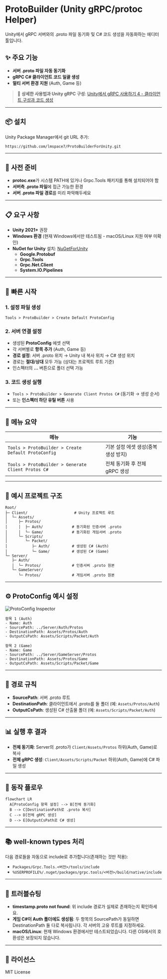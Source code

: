 # ProtoBuilder (Unity gRPC/protoc Helper)

Unity에서 gRPC 서버와의 .proto 파일 동기화 및 C# 코드 생성을 자동화하는 에디터 툴입니다.

## ✨ 주요 기능

- **서버 .proto 파일 자동 동기화**
- **gRPC C# 클라이언트 코드 일괄 생성**
- **멀티 서버 환경 지원** (Auth, Game 등)

> 📝 **상세한 사용법과 Unity gRPC 구성**: [Unity에서 gRPC 사용하기 4 - 클라이언트 구성과 코드 생성](https://lmspace7.github.io/posts/grpc-4/)

---

## 📦 설치

Unity Package Manager에서 git URL 추가:

```text
https://github.com/lmspace7/ProtoBuilderForUnity.git
```

---

## 🔧 사전 준비

- **protoc.exe**가 시스템 PATH에 있거나 Grpc.Tools 패키지를 통해 설치되어야 함
- **서버측 .proto 파일**에 접근 가능한 환경
- **서버 .proto 파일 경로**를 미리 파악해두세요

---

## 📋 요구 사항

- **Unity 2021+** 권장
- **Windows 환경** (현재 Windows에서만 테스트됨 - macOS/Linux 지원 여부 미확인)
- **NuGet for Unity** 설치: [NuGetForUnity](https://github.com/GlitchEnzo/NuGetForUnity)
  - **Google.Protobuf**
  - **Grpc.Tools**
  - **Grpc.Net.Client**
  - **System.IO.Pipelines**

---

## 🚀 빠른 시작

### 1. 설정 파일 생성
`Tools > ProtoBuilder > Create Default ProtoConfig`

### 2. 서버 연결 설정
- 생성된 **ProtoConfig** 에셋 선택
- 각 서버별로 **항목 추가** (Auth, Game 등)
- **경로 설정**: 서버 .proto 위치 → Unity 내 복사 위치 → C# 생성 위치
- 경로는 **절대/상대** 모두 가능 (상대는 프로젝트 루트 기준)
- 인스펙터의 **...** 버튼으로 폴더 선택 가능

### 3. 코드 생성 실행

- `Tools > ProtoBuilder > Generate Client Protos C#` (동기화 → 생성 순서)
- 또는 **인스펙터 하단 유틸 버튼** 사용

---

## 📝 메뉴 요약

| 메뉴 | 기능 |
| --- | --- |
| `Tools > ProtoBuilder > Create Default ProtoConfig` | 기본 설정 에셋 생성(중복 생성 방지) |
| `Tools > ProtoBuilder > Generate Client Protos C#` | 전체 동기화 후 전체 gRPC 생성 |

---

## 📁 예시 프로젝트 구조

```text
Root/
├─ Client/                     # Unity 프로젝트 루트
│  └─ Assets/
│     ├─ Protos/
│     │  ├─ Auth/             # 동기화된 인증서버 .proto
│     │  └─ Game/             # 동기화된 게임서버 .proto
│     └─ Scripts/
│        └─ Packet/
│           ├─ Auth/          # 생성된 C# (Auth)
│           └─ Game/          # 생성된 C# (Game)
└─ Server/
   ├─ Auth/
   │  └─ Protos/              # 인증서버 .proto 원본
   └─ GameServer/
      └─ Protos/              # 게임서버 .proto 원본
```

---

## ⚙️ ProtoConfig 예시 설정

![ProtoConfig Inspector](https://github.com/user-attachments/assets/7a043af9-1ab9-4fa1-8074-bade86a705e4)

```text
항목 1 (Auth)
- Name: Auth
- SourcePath: ../Server/Auth/Protos
- DestinationPath: Assets/Protos/Auth
- OutputCsPath: Assets/Scripts/Packet/Auth

항목 2 (Game)
- Name: Game
- SourcePath: ../Server/GameServer/Protos
- DestinationPath: Assets/Protos/Game
- OutputCsPath: Assets/Scripts/Packet/Game
```

---

## 📂 경로 규칙

- **SourcePath**: 서버 .proto 루트
- **DestinationPath**: 클라이언트에서 .proto를 둘 폴더 (예: `Assets/Protos/Auth`)
- **OutputCsPath**: 생성된 C# 산출물 폴더 (예: `Assets/Scripts/Packet/Auth`)

---

## 📊 실행 후 결과

- **전체 동기화**: Server의 .proto가 `Client/Assets/Protos` 하위(Auth, Game)로 복사
- **전체 gRPC 생성**: `Client/Assets/Scripts/Packet` 하위(Auth, Game)에 C# 파일 생성

---

## 🔄 동작 플로우

```mermaid
flowchart LR
  A[ProtoConfig 항목 설정] --> B[전체 동기화]
  B --> C[DestinationPath로 .proto 복사]
  C --> D[전체 gRPC 생성]
  D --> E[OutputCsPath로 C# 생성]
```

---

## 📚 well-known types 처리

다음 경로들을 자동으로 include로 추가합니다(존재하는 것만 적용):
- `Packages/Grpc.Tools.<버전>/tools/include`
- `%USERPROFILE%/.nuget/packages/grpc.tools/<버전>/build/native/include`

---

## 🔧 트러블슈팅

- **timestamp.proto not found**: 위 include 경로가 실제로 존재하는지 확인하세요.
- **게임 C#이 Auth 폴더에도 생성됨**: 두 항목의 SourcePath가 동일하면 DestinationPath 둘 다로 복사됩니다. 각 서버의 고유 루트를 지정하세요.
- **macOS/Linux**: 현재 Windows 환경에서만 테스트되었습니다. 다른 OS에서의 호환성은 보장되지 않습니다.

---

## 📄 라이선스

MIT License
